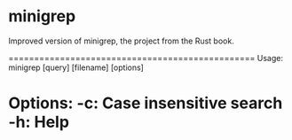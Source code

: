# minigrep
Improved version of minigrep, the project from the Rust book.

================================================
Usage: minigrep [query] [filename] [options]

Options:
  -c: Case insensitive search
  -h: Help
================================================
